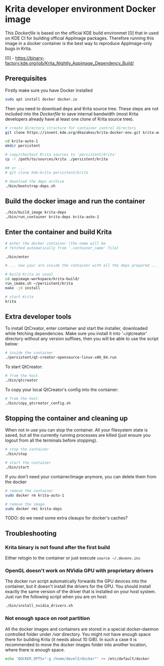 # Krita developer environment Docker image

This *Dockerfile* is based on the official KDE build environmet [0]
that in used on KDE CI for building official AppImage packages.
Therefore running this image in a docker container is the best way
to reproduce AppImage-only bugs in Krita.

[0] - https://binary-factory.kde.org/job/Krita_Nightly_Appimage_Dependency_Build/

## Prerequisites

Firstly make sure you have Docker installed

```bash
sudo apt install docker docker.io
```

Then you need to download deps and Krita source tree. These steps are not
included into the *Dockerfile* to save internal bandwidth (most Krita
developers already have al least one clone of Krita source tree).

```bash
# create directory structure for container control directory
git clone https://invent.kde.org/dkazakov/krita-docker-env.git krita-auto-1

cd krita-auto-1
mkdir persistent

# copy/chechout Krita sources to 'persistent/krita'
cp -r /path/to/sources/krita ./persistent/krita

## or ...
# git clone kde:krita persistent/krita

# download the deps archive
./bin/bootstrap-deps.sh
```

## Build the docker image and run the container

```bash
./bin/build_image krita-deps
./bin/run_container krita-deps krita-auto-1
```

## Enter the container and build Krita

```bash
# enter the docker container (the name will be
# fetched automatically from '.container_name' file)

./bin/enter

# ... now your are inside the container with all the deps prepared ...

# build Krita as usual
cd appimage-workspace/krita-build/
run_cmake.sh ~/persistent/krita
make -j8 install

# start Krita
krita

```

## Extra developer tools

To install QtCreator, enter container and start the installer, downloaded while
fetching dependencies. Make sure you install it into '~/qtcreator' directory
without any version suffixes, then you will be able to use the script below:

```bash
# inside the container
./persistent/qt-creator-opensource-linux-x86_64.run
```

To start QtCreator:

```bash
# from the host
./bin/qtcreator
```

To copy your local QtCreator's config into the container:

```bash
# from the host
./bin/copy_qtcreator_config.sh
```

## Stopping the container and cleaning up

When not in use you can stop the container. All your filesystem state is saved, but
all the currently running processes are killed (just ensure you logout from all the
terminals before stopping).

```bash
# stop the container
./bin/stop

# start the container
./bin/start
```

If you don't need your container/image anymore, you can delete them from the docker

```bash
# remove the container
sudo docker rm krita-auto-1

# remove the image
sudo docker rmi krita-deps
```

TODO: do we need some extra cleaups for docker's caches?


## Troubleshooting

### Krita binary is not found after the first build

Either relogin to the container or just execute `source ~/.devenv.inc`

### OpenGL doesn't work on NVidia GPU with proprietary drivers

The docker run script automatically forwards the GPU devices into the container, but it
doesn't install the drivers for the GPU. You should install exactly the same version of
the driver that is installed on your host system. Just run the following script when you
are on host:

```bash
./bin/install_nvidia_drivers.sh
```

### Not enough space on root partition

All the docker images and containers are stored in a special docker-daemon controlled
folder under */var* directory. You might not have enough space there for building Krita
(it needs about 10 GiB). In such a case it is recommended to move the docker images
folder into another location, where there is enough space.

```bash
echo 'DOCKER_OPTS="-g /home/devel5/docker"' >> /etc/default/docker
```
